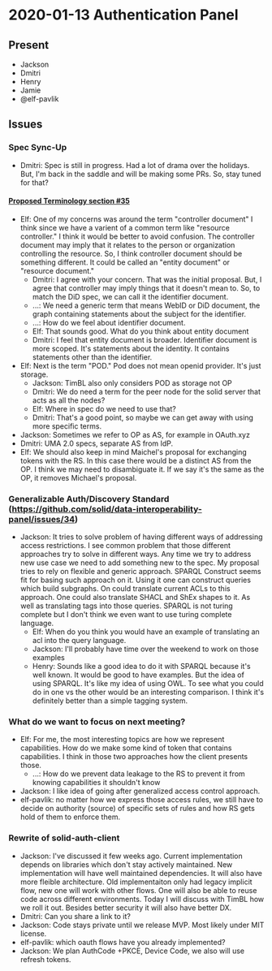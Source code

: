 # 2020-01-13 Authentication Panel

## Present

* Jackson
* Dmitri
* Henry
* Jamie
* @elf-pavlik

## Issues

### Spec Sync-Up
 - Dmitri: Spec is still in progress. Had a lot of drama over the holidays. But, I'm back in the saddle and will be making some PRs. So, stay tuned for that?

#### [Proposed Terminology section #35](https://github.com/solid/authentication-panel/pull/35)
 - Elf: One of my concerns was around the term "controller document" I think since we have a varient of a common term like "resource controller." I think it would be better to avoid confusion. The controller document may imply that it relates to the person or organization controlling the resource. So, I think controller document should be something different. It could be called an "entity document" or "resource document."
     - Dmitri: I agree with your concern. That was the initial proposal. But, I agree that controller may imply things that it doesn't mean to. So, to match the DiD spec, we can call it the identifier document.
     - ...: We need a generic term that means WebID or DiD document, the graph containing statements about the subject for the identifier.
     - ...: How do we feel about identifier document.
     - Elf: That sounds good. What do you think about entity document
     - Dmitri: I feel that entity document is broader. Identifier document is more scoped. It's statements about the identity. It contains statements other than the identifier.
 - Elf: Next is the term "POD." Pod does not mean openid provider. It's just storage. 
     - Jackson: TimBL also only considers POD as storage not OP
     - Dmitri: We do need a term for the peer node for the solid server that acts as all the nodes?
     - Elf: Where in spec do we need to use that?
     - Dmitri: That's a good point, so maybe we can get away with using more specific terms.
 - Jackson: Sometimes we refer to OP as AS, for example in OAuth.xyz
 - Dmitri: UMA 2.0 specs, separate AS from IdP. 
 - Elf: We should also keep in mind Maichel's proposal for exchanging tokens with the RS. In this case there would be a distinct AS from the OP. I think we may need to disambiguate it. If we say it's the same as the OP, it removes Michael's proposal.

### Generalizable Auth/Discovery Standard (https://github.com/solid/data-interoperability-panel/issues/34)
 - Jackson: It tries to solve problem of having different ways of addressing access restrictions. I see common problem that those different approaches try to solve in different ways. Any time we try to address new use case we need to add something new to the spec. My proposal tries to rely on flexible and generic approach. SPARQL Construct seems fit for basing such approach on it. Using it one can construct queries which build subgraphs. On could translate current ACLs to this approach. One could also translate SHACL and ShEx shapes to it. As well as translating tags into those queries. SPARQL is not turing complete but I don't think we even want to use turing complete language.
     - Elf: When do you think you would have an example of translating an acl into the query language.
     - Jackson: I'll probably have time over the weekend to work on those examples
     - Henry: Sounds like a good idea to do it with SPARQL because it's well known. It would be good to have examples. But the idea of using SPARQL. It's like my idea of using OWL. To see what you could do in one vs the other would be an interesting comparison. I think it's definitely better than a simple tagging system.

### What do we want to focus on next meeting?
 - Elf: For me, the most interesting topics are how we represent capabilities. How do we make some kind of token that contains capabilities. I think in those two approaches how the client presents those.
     - ...: How do we prevent data leakage to the RS to prevent it from knowing capabilities it shouldn't know
 - Jackson: I like idea of going after generalized access control approach. 
 - elf-pavlik: no matter how we express those access rules, we still have to decide on authority (source) of specific sets of rules and how RS gets hold of them to enforce them.

### Rewrite of solid-auth-client

- Jackson: I've discussed it few weeks ago. Current implementation depends on libraries which don't stay actively maintained. New implementation will have well maintained dependencies. It will also have more fleible architecture. Old implementaiton only had legacy implicit flow, new one will work with other flows. One will also be able to reuse code across different environments. Today I will discuss with TimBL how we roll it out. Besides better security it will also have better DX.
- Dmitri: Can you share a link to it?
- Jackson: Code stays private until we release MVP. Most likely under MIT license.
- elf-pavlik: which oauth flows have you already implemented?
- Jackson: We plan AuthCode +PKCE, Device Code, we also will use refresh tokens. 
